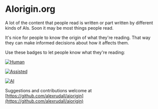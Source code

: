 # AIorigin.org

A lot of the content that people read is written or part written by different kinds of AIs. Soon it may be most things people read.

It's nice for people to know the origin of what they're reading. That way they can make informed decisions about how it
affects them.

Use these badges to let people know what they're reading:

[![Human](https://img.shields.io/badge/AIorigin.org-Human-green?style=for-the-badge&link=https://aiorigin.org&link=https://aiorigin.org)](https://aiorigin.org)

[![Assisted](https://img.shields.io/badge/AIorigin.org-Assisted-yellow?style=for-the-badge&link=https://aiorigin.org&link=https://aiorigin.org)](https://aiorigin.org)

[![AI](https://img.shields.io/badge/AIorigin.org-AI-red?style=for-the-badge&link=https://aiorigin.org&link=https://aiorigin.org)](https://aiorigin.org)

Suggestions and contributions welcome at [https://github.com/alexrudall/aiorigin](https://github.com/alexrudall/aiorigin)
